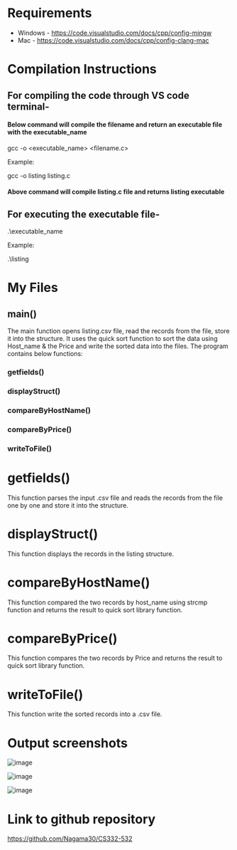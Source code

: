
# Requirements

+ Windows - https://code.visualstudio.com/docs/cpp/config-mingw 
+ Mac - https://code.visualstudio.com/docs/cpp/config-clang-mac

# Compilation Instructions

## For compiling the code through VS code terminal- 

#### Below command will compile the filename and return an executable file with the executable_name
  gcc -o <executable_name> <filename.c>
  
Example:

  gcc -o listing listing.c
#### Above command will compile listing.c file and returns listing executable
## For executing the executable file-

  .\executable_name <command line arguments>
  
  Example:
  
  .\listing

# My Files

## main()

The main function opens listing.csv file, read the records from the file, store it into the structure. It uses the quick sort function to sort the data using Host_name & the Price and write the sorted data into the files. The program contains below functions:

### getfields()
### displayStruct()
### compareByHostName()
### compareByPrice()
### writeToFile()


# getfields() 
This function parses the input .csv file and reads the records from the file one by one and store it into the structure.

# displayStruct()
This function displays the records in the listing structure.

# compareByHostName()
This function compared the two records by host_name using strcmp function and returns the result to quick sort library function.

# compareByPrice()
This function compares the two records by Price and returns the result to quick sort library function.

# writeToFile()
This function write the sorted records into a .csv file.
  
# Output screenshots

![image](https://github.com/Nagama30/CS332-532/assets/60808524/fb6c2f65-b823-44e4-a103-1562271d9e80)

![image](https://github.com/Nagama30/CS332-532/assets/60808524/23e91158-3e1c-46fd-a65a-0334680e00fd)

![image](https://github.com/Nagama30/CS332-532/assets/60808524/22d04712-123b-47a4-b535-88fbfa11fcec)


# Link to github repository
https://github.com/Nagama30/CS332-532

